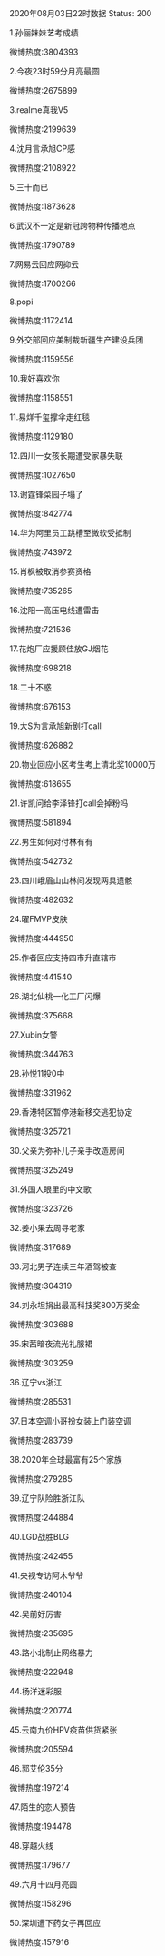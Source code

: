 2020年08月03日22时数据
Status: 200

1.孙俪妹妹艺考成绩

微博热度:3804393

2.今夜23时59分月亮最圆

微博热度:2675899

3.realme真我V5

微博热度:2199639

4.沈月言承旭CP感

微博热度:2108922

5.三十而已

微博热度:1873628

6.武汉不一定是新冠跨物种传播地点

微博热度:1790789

7.网易云回应网抑云

微博热度:1700266

8.popi

微博热度:1172414

9.外交部回应美制裁新疆生产建设兵团

微博热度:1159556

10.我好喜欢你

微博热度:1158551

11.易烊千玺撑伞走红毯

微博热度:1129180

12.四川一女孩长期遭受家暴失联

微博热度:1027650

13.谢霆锋菜园子塌了

微博热度:842774

14.华为阿里员工跳槽至微软受抵制

微博热度:743972

15.肖枫被取消参赛资格

微博热度:735265

16.沈阳一高压电线遭雷击

微博热度:721536

17.花炮厂应援顾佳放GJ烟花

微博热度:698218

18.二十不惑

微博热度:676153

19.大S为言承旭新剧打call

微博热度:626882

20.物业回应小区考生考上清北奖10000万

微博热度:618655

21.许凯问给李泽锋打call会掉粉吗

微博热度:581894

22.男生如何对付林有有

微博热度:542732

23.四川峨眉山山林间发现两具遗骸

微博热度:482632

24.曜FMVP皮肤

微博热度:444950

25.作者回应支持四市升直辖市

微博热度:441540

26.湖北仙桃一化工厂闪爆

微博热度:375668

27.Xubin女警

微博热度:344763

28.孙悦11投0中

微博热度:331962

29.香港特区暂停港新移交逃犯协定

微博热度:325721

30.父亲为弥补儿子亲手改造房间

微博热度:325249

31.外国人眼里的中文歌

微博热度:323726

32.姜小果去周寻老家

微博热度:317689

33.河北男子连续三年酒驾被查

微博热度:304319

34.刘永坦捐出最高科技奖800万奖金

微博热度:303688

35.宋茜暗夜流光礼服裙

微博热度:303259

36.辽宁vs浙江

微博热度:285531

37.日本空调小哥扮女装上门装空调

微博热度:283739

38.2020年全球最富有25个家族

微博热度:279285

39.辽宁队险胜浙江队

微博热度:244884

40.LGD战胜BLG

微博热度:242455

41.央视专访阿木爷爷

微博热度:240104

42.吴前好厉害

微博热度:235695

43.路小北制止网络暴力

微博热度:222948

44.杨洋迷彩服

微博热度:220774

45.云南九价HPV疫苗供货紧张

微博热度:205594

46.郭艾伦35分

微博热度:197214

47.陌生的恋人预告

微博热度:194478

48.穿越火线

微博热度:179677

49.六月十四月亮圆

微博热度:158296

50.深圳遭下药女子再回应

微博热度:157916

